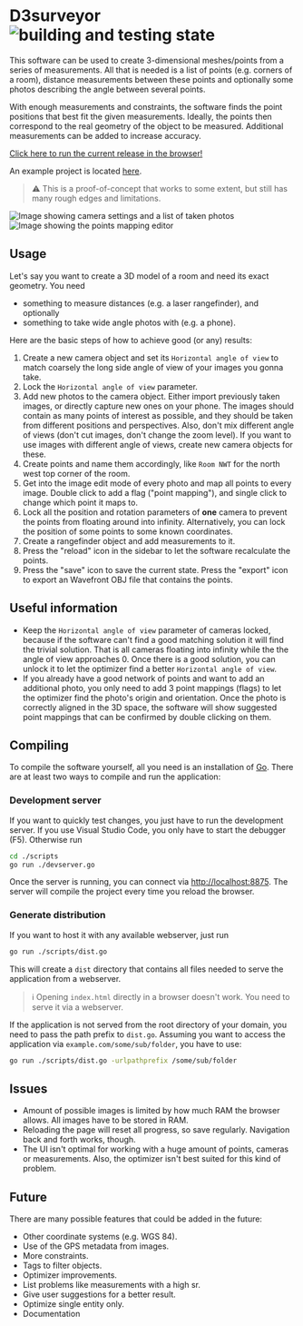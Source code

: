 # D3surveyor ![building and testing state](https://github.com/Dadido3/D3surveyor/actions/workflows/build-test.yml/badge.svg?branch=master)

This software can be used to create 3-dimensional meshes/points from a series of measurements.
All that is needed is a list of points (e.g. corners of a room), distance measurements between these points and optionally some photos describing the angle between several points.

With enough measurements and constraints, the software finds the point positions that best fit the given measurements.
Ideally, the points then correspond to the real geometry of the object to be measured.
Additional measurements can be added to increase accuracy.

[Click here to run the current release in the browser!](https://dadido3.github.io/D3surveyor/)

An example project is located [here](https://raw.githubusercontent.com/Dadido3/D3surveyor/master/example/testscene-1/unoptimized.D3survey).

> :warning: This is a proof-of-concept that works to some extent, but still has many rough edges and limitations.

![Image showing camera settings and a list of taken photos](/images/example-camera.png) ![Image showing the points mapping editor](/images/example-camera-photo.png)

## Usage

Let's say you want to create a 3D model of a room and need its exact geometry.
You need

- something to measure distances (e.g. a laser rangefinder), and optionally
- something to take wide angle photos with (e.g. a phone).

Here are the basic steps of how to achieve good (or any) results:

1. Create a new camera object and set its `Horizontal angle of view` to match coarsely the long side angle of view of your images you gonna take.
2. Lock the `Horizontal angle of view` parameter.
3. Add new photos to the camera object.
   Either import previously taken images, or directly capture new ones on your phone.
   The images should contain as many points of interest as possible, and they should be taken from different positions and perspectives.
   Also, don't mix different angle of views (don't cut images, don't change the zoom level).
   If you want to use images with different angle of views, create new camera objects for these.
4. Create points and name them accordingly, like `Room NWT` for the north west top corner of the room.
5. Get into the image edit mode of every photo and map all points to every image.
   Double click to add a flag ("point mapping"), and single click to change which point it maps to.
6. Lock all the position and rotation parameters of **one** camera to prevent the points from floating around into infinity.
   Alternatively, you can lock the position of some points to some known coordinates.
7. Create a rangefinder object and add measurements to it.
8. Press the "reload" icon in the sidebar to let the software recalculate the points.
9. Press the "save" icon to save the current state.
   Press the "export" icon to export an Wavefront OBJ file that contains the points.

## Useful information

- Keep the `Horizontal angle of view` parameter of cameras locked, because if the software can't find a good matching solution it will find the trivial solution.
  That is all cameras floating into infinity while the the angle of view approaches 0.
  Once there is a good solution, you can unlock it to let the optimizer find a better `Horizontal angle of view`.
- If you already have a good network of points and want to add an additional photo, you only need to add 3 point mappings (flags) to let the optimizer find the photo's origin and orientation.
  Once the photo is correctly aligned in the 3D space, the software will show suggested point mappings that can be confirmed by double clicking on them.

## Compiling

To compile the software yourself, all you need is an installation of [Go](https://golang.org).
There are at least two ways to compile and run the application:

### Development server

If you want to quickly test changes, you just have to run the development server.
If you use Visual Studio Code, you only have to start the debugger (F5).
Otherwise run

``` bash
cd ./scripts
go run ./devserver.go
```

Once the server is running, you can connect via [http://localhost:8875](http://localhost:8875).
The server will compile the project every time you reload the browser.

### Generate distribution

If you want to host it with any available webserver, just run

``` bash
go run ./scripts/dist.go
```

This will create a `dist` directory that contains all files needed to serve the application from a webserver.

> :information_source: Opening `index.html` directly in a browser doesn't work. You need to serve it via a webserver.

If the application is not served from the root directory of your domain, you need to pass the path prefix to `dist.go`.
Assuming you want to access the application via `example.com/some/sub/folder`, you have to use:

``` bash
go run ./scripts/dist.go -urlpathprefix /some/sub/folder
```

## Issues

- Amount of possible images is limited by how much RAM the browser allows.
  All images have to be stored in RAM.
- Reloading the page will reset all progress, so save regularly.
  Navigation back and forth works, though.
- The UI isn't optimal for working with a huge amount of points, cameras or measurements.
  Also, the optimizer isn't best suited for this kind of problem.

## Future

There are many possible features that could be added in the future:

- Other coordinate systems (e.g. WGS 84).
- Use of the GPS metadata from images.
- More constraints.
- Tags to filter objects.
- Optimizer improvements.
- List problems like measurements with a high sr.
- Give user suggestions for a better result.
- Optimize single entity only.
- Documentation
